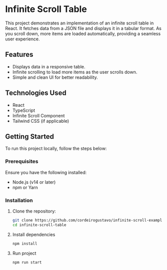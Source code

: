 # Infinite Scroll Table

This project demonstrates an implementation of an infinite scroll table in React. It fetches data from a JSON file and displays it in a tabular format. As you scroll down, more items are loaded automatically, providing a seamless user experience.

## Features

- Displays data in a responsive table.
- Infinite scrolling to load more items as the user scrolls down.
- Simple and clean UI for better readability.

## Technologies Used

- React
- TypeScript
- Infinite Scroll Component
- Tailwind CSS (if applicable)

## Getting Started

To run this project locally, follow the steps below:

### Prerequisites

Ensure you have the following installed:

- Node.js (v14 or later)
- npm or Yarn

### Installation

1. Clone the repository:

   ```bash
   git clone https://github.com/cordeirogustavo/infinite-scroll-example
   cd infinite-scroll-table


   ```

2. Install dependencies

   ```bash
   npm install

   ```

3. Run project

   ```bash
   npm run start
   ```

